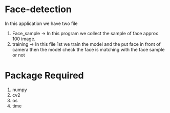 # Face-detection

In this application we have two file 
1. Face_sample -> In this program we collect the sample of face approx 100 image.
2. training -> In this file 1st we train the model and the put face in front of camera then the model check the face is matching with the face sample or not


# Package Required

1. numpy
2. cv2
3. os
4. time
